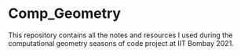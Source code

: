# Comp_Geometry
This repository contains all the notes and resources I used during the computational geometry seasons of code project at IIT Bombay 2021.
